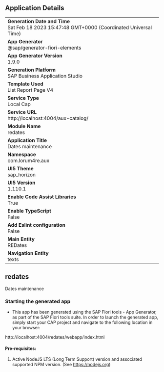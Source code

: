 ## Application Details
|               |
| ------------- |
|**Generation Date and Time**<br>Sat Feb 18 2023 15:47:48 GMT+0000 (Coordinated Universal Time)|
|**App Generator**<br>@sap/generator-fiori-elements|
|**App Generator Version**<br>1.9.0|
|**Generation Platform**<br>SAP Business Application Studio|
|**Template Used**<br>List Report Page V4|
|**Service Type**<br>Local Cap|
|**Service URL**<br>http://localhost:4004/aux-catalog/
|**Module Name**<br>redates|
|**Application Title**<br>Dates maintenance|
|**Namespace**<br>com.lorum4re.aux|
|**UI5 Theme**<br>sap_horizon|
|**UI5 Version**<br>1.110.1|
|**Enable Code Assist Libraries**<br>True|
|**Enable TypeScript**<br>False|
|**Add Eslint configuration**<br>False|
|**Main Entity**<br>REDates|
|**Navigation Entity**<br>texts|

## redates

Dates maintenance

### Starting the generated app

-   This app has been generated using the SAP Fiori tools - App Generator, as part of the SAP Fiori tools suite.  In order to launch the generated app, simply start your CAP project and navigate to the following location in your browser:

http://localhost:4004/redates/webapp/index.html

#### Pre-requisites:

1. Active NodeJS LTS (Long Term Support) version and associated supported NPM version.  (See https://nodejs.org)


